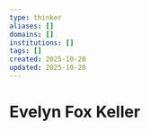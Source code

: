 ```yaml
---
type: thinker
aliases: []
domains: []
institutions: []
tags: []
created: 2025-10-20
updated: 2025-10-20
---
```


# Evelyn Fox Keller


